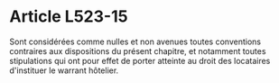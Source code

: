 # Article L523-15

Sont considérées comme nulles et non avenues toutes conventions contraires aux dispositions du présent chapitre, et notamment toutes stipulations qui ont pour effet de porter atteinte au droit des locataires d'instituer le warrant hôtelier.
